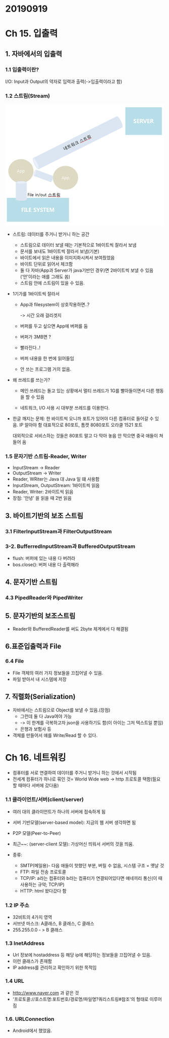 # 20190919

# Ch 15. 입출력



## 1. 자바에서의 입출력

### 1.1 입출력이란?

I/O: Input과 Output의 약자로 입력과 출력(->입출력이라고 함)

### 1.2 스트림(Stream)

![](./strream_cap1.PNG)

- 스트림: 데이터를 주거니 받거니 하는 공간

  - 스트림으로 데이터 보낼 때는 기본적으로 1바이트씩 잘라서 보냄 
  - 문서를 보내도 1바이트씩 잘라서 보냄(기본)
  - 바이트에서 읽은 내용을 이미지화시켜서 보여줬었음 
  - 바이트 단위로 읽어서 체크함 
  - 둘 다 자바(App과 Server가 java기반인 경우)면 2바이트씩 보낼 수 있음 (‘안’이라는 애를 그래도 쏨) 
  - 스트림 안에 스트림이 있을 수 있음. 

- 1기가를 1바이트씩 잘라서 

  - App과 filesystem이 상호작용하면..? 

    -> 시간 오래 걸리겟지

  - 버퍼를 두고 싶으면 App에 버퍼를 둠 

  - 버퍼가 3MB면 ?

  - 빨라진다..!

  - 버퍼 내용을 한 번에 읽어들임 

  - 안 쓰는 프로그램 거의 없음.

- 왜 쓰레드를 쓰는가?

  - 메인 쓰레드는 돌고 있는 상황에서 멀티 쓰레드가 1G를 빨아들이면서 다른 행동을 할 수 있음

  - 네트워크, I/O 사용 시 대부분 쓰레드를 이용한다. 

- 한글 깨지는 문제: 한 바이트씩 오니까 
  포트가 있어야 다른 컴퓨터로 들어갈 수 있음.
  IP 알아야 함
  대표적으로 80포트, 톰캣 8080포트 오라클 1521 포트 

  대외적으로 서비스하는 것들은 80포트 말고 다 막아 놓음
  안 막으면 중국 애들이 쳐들어 옴 

### 1.5 문자기반 스트림-Reader, Writer

- InputStream -> Reader
- OutputStream -> Writer
- Reader, WRiter는  Java 대 Java 일 떄 사용함
- InputStream, OutputStream: 1바이트씩 읽음
- Reader, Writer: 2바이트씩 읽음
- 장점: '안녕' 을 읽을 때 2번 읽음

## 3. 바이트기반의 보조 스트림

### 3.1 FilterInputStream과 FilterOutputStream

### 3-2. BufferredInputStream과 BufferedOutputStream

- flush: 버퍼에 있는 내용 다 버려라
- bos.close(): 버퍼 내용 다 출력해라

## 4. 문자기반 스트림

### 4.3 PipedReader와 PipedWriter

## 5. 문자기반의 보조스트림

- Reader와 BufferedReader를 써도 2byte 체계에서 다 해결됨 

## 6.표준입출력과 File

### 6.4 File

- File 객체의 여러 가지 정보들을 끄집어낼 수 있음.
- 파일 받아서 내 시스템에 저장

## 7. 직렬화(Serialization)

- 자바에서는 스트림으로 Object를 보낼 수 있음.(장점)
  - 그런데 둘 다 Java여야 가능
  - -> 이 한계를 극복하고자 json을 사용하기도 함(이 아이는 그저 텍스트일 뿐임)
  - 은행과 보험사 등 
- 객체를 만들어서 얘를 Write/Read 할 수 있다. 

# Ch 16. 네트워킹

- 컴퓨터를 서로 연결하여 데이터를 주거니 받거니 하는 것에서 시작됨
- 전세계 컴퓨터가 하나로 묶인 것= World Wide web -> http 프로토콜 택함(필요할 때마다 서버에 갔다옴)

### 1.1 클라이언트/서버(client/server)

- 여러 대의 클라이언트가 하나의 서버에 접속하게 됨

- 서버 기반모델(server-based model): 지금의 웹 서버 생각하면 됨

- P2P 모델(Peer-to-Peer)

- 최근~~: (server-client 모델): 가상머신 띄워서 서버의 것을 띄움.

- 종류: 

  - SMTP(메일용)- 다음 애들이 핫했던 부분, 버릴 수 없음, 시스템 구조 =  옛날 것
  - FTP: 파일 전송 프로토콜
  - TCP/IP: a라는 컴퓨터와 b라는 컴퓨터가 연결되어있다면 얘네끼리 통신(이 때 사용하는 규약; TCP/IP)
  - HTTP: html 왔다갔다 함

  

### 1.2 IP 주소

- 32비트의 4가지 영역
- 서브넷 마스크: A클래스, B 클래스, C 클래스
- 255.255.0.0 - > B 클래스

### 1.3 InetAddress

- Url 정보에 hostaddress 등 해당 ip에 해당하는 정보들을 끄집어낼 수 있음.
- 이런 클래스가 존재함
- IP address를 관리하고 확인하기 위한 목적임

### 1.4 URL

- http://www.naver.com 과 같은 것
- '프로토콜://호스트명:포트번호/경로명/파일명?쿼리스트링#참조'의 형태로 이루어짐

### 1.6. URLConnection

- Android에서 했었음.